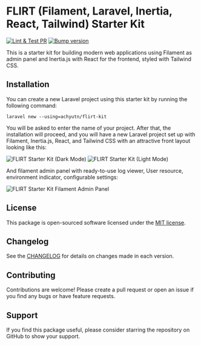 # FLIRT (Filament, Laravel, Inertia, React, Tailwind) Starter Kit

[![Lint & Test PR](https://github.com/achyutkneupane/flirt-kit/actions/workflows/prlint.yml/badge.svg)](https://github.com/achyutkneupane/flirt-kit/actions/workflows/prlint.yml)
[![Bump version](https://github.com/achyutkneupane/flirt-kit/actions/workflows/tagrelease.yml/badge.svg)](https://github.com/achyutkneupane/flirt-kit/actions/workflows/tagrelease.yml)

This is a starter kit for building modern web applications using Filament as admin panel and Inertia.js with React for the frontend, styled with Tailwind CSS.

## Installation

You can create a new Laravel project using this starter kit by running the following command:

```shell
laravel new --using=achyutn/flirt-kit
```

You will be asked to enter the name of your project. After that, the installation will proceed, and you will have a new Laravel project set up with Filament, Inertia.js, React, and Tailwind CSS with an attractive front layout looking like this:

![FLIRT Starter Kit (Dark Mode)](https://hamrocdn.com/qiTLizuxSgvs)
![FLIRT Starter Kit (Light Mode)](https://hamrocdn.com/13tZhdGukQYc)

And filament admin panel with ready-to-use log viewer, User resource, environment indicator, configurable settings:

![FLIRT Starter Kit Filament Admin Panel](https://hamrocdn.com/fEZKIPZEINZe)

## License

This package is open-sourced software licensed under the [MIT license](LICENSE.md).

## Changelog

See the [CHANGELOG](CHANGELOG.md) for details on changes made in each version.

## Contributing

Contributions are welcome! Please create a pull request or open an issue if you find any bugs or have feature requests.

## Support

If you find this package useful, please consider starring the repository on GitHub to show your support.
